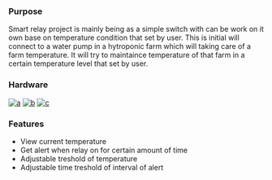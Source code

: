 ### Purpose
Smart relay project is mainly being as a simple switch with can be work on it own base on temperature condition that set by user. This is initial will connect to a water pump in a hytroponic farm which will taking care of a farm temperature. It will try to maintaince temperature of that farm in a certain temperature level that set by user.
### Hardware
[![a](a "a")](https://www.elektor.com/media/catalog/product/cache/afcd2bf53c521a97a6ff3280ce194444/1/6/169034-91f-web.jpg "a")
[![b](b "b")](https://ae01.alicdn.com/kf/HLB1GRIYN3HqK1RjSZFkq6x.WFXa7/MT3608-DC-DC-Voltage-Step-Up-Adjustable-Boost-Converter-Power-Supply-Step-up-Module-2A-2V.jpg_q50.jpg "b")
[![c](c "c")](https://i.stack.imgur.com/PVeEH.jpg "c")

### Features

- View current temperature
- Get alert when relay on for certain amount of time
- Adjustable treshold of temperature
- Adjustable time treshold of interval of alert
